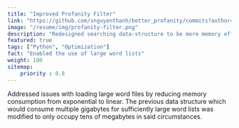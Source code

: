 ```yaml
---
title: "Improved Profanity Filter"
link: "https://github.com/snguyenthanh/better_profanity/commits?author=jcbrockschmidt"
image: "/resume/img/profanity-filter.png"
description: "Redesigned searching data-structure to be more memory efficient"
featured: true
tags: ["Python", "Optimization"]
fact: "Enabled the use of large word lists"
weight: 100
sitemap:
    priority : 0.8
---
```


Addressed issues with loading large word files by reducing memory consumption from exponential to linear. The previous data structure which would consume multiple gigabytes for sufficiently large word lists was modified to only occupy tens of megabytes in said circumstances.

